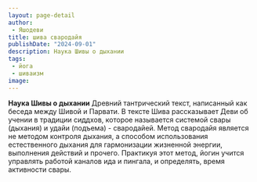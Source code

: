 ```yaml
---
layout: page-detail
author:
 - Яшодеви
title: шива свародайя
publishDate: "2024-09-01"
description: Наука Шивы о дыхании
tags:
 - йога
 - шиваизм
image: 
---
```


__Наука Шивы о дыхании__
Древний тантрический текст, написанный как беседа между Шивой и Парвати. В тексте Шива рассказывает Деви об учении в традиции сиддхов, которое называется системой свары (дыхания) и удайи (подъема) - свародайей. Метод свародайя является не методом контроля дыхания, а способом использования естественного дыхания для гармонизации жизненной энергии, выполнения действий и прочего. Практикуя этот метод, йогин учится управлять работой каналов ида и пингала, и определять, время активности свары.

